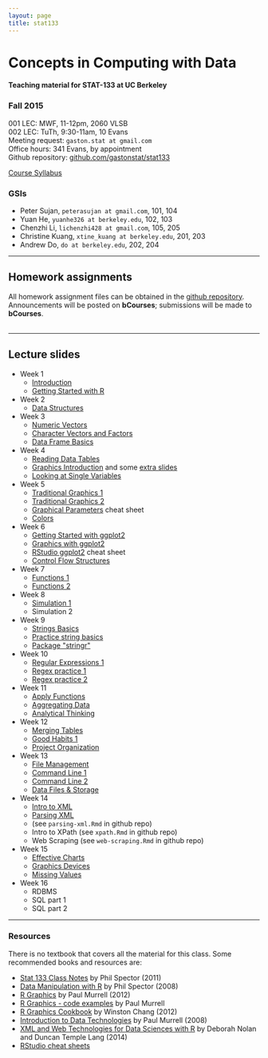 ```yaml
---
layout: page
title: stat133
---
```


# Concepts in Computing with Data

#### Teaching material for STAT-133 at UC Berkeley


### Fall 2015

001 LEC: MWF, 11-12pm, 2060 VLSB<br>
002 LEC: TuTh, 9:30-11am, 10 Evans<br>
Meeting request: ```gaston.stat at gmail.com```<br>
Office hours: 341 Evans, by appointment<br>
Github repository: [github.com/gastonstat/stat133](https://github.com/gastonstat/stat133)<br>

<a class="graybutton" href="/teaching/stat133/stat133_fall2015_syllabus.pdf" target="_blank">Course Syllabus</a>
<br>

### GSIs

- Peter Sujan, `peterasujan at gmail.com`, 101, 104
- Yuan He, `yuanhe326 at berkeley.edu`, 102, 103
- Chenzhi Li, `lichenzhi428 at gmail.com`, 105, 205
- Christine Kuang, `xtine_kuang at berkeley.edu`, 201, 203
- Andrew Do, `do at berkeley.edu`, 202, 204

<hr class="margin" />

## Homework assignments

All homework assignment files can be obtained in the [github repository](https://github.com/gastonstat/stat133). Announcements will be posted on __bCourses__; submissions will be made to __bCourses__.
<br>
<br>

<hr class="margin" />

## Lecture slides

- Week 1
	- [Introduction](/teaching/stat133/01-introduction.pdf)
	- [Getting Started with R](/teaching/stat133/02-R-basics.pdf)
- Week 2
	- [Data Structures](/teaching/stat133/03-data-structures.pdf)
- Week 3
	- [Numeric Vectors](/teaching/stat133/04-numeric-vectors.pdf)
	- [Character Vectors and Factors](/teaching/stat133/05-char-vectors-factors.pdf)
	- [Data Frame Basics](/teaching/stat133/06-dataframe-basics.pdf)
- Week 4
	- [Reading Data Tables](/teaching/stat133/07-import-data-tables.pdf)
	- [Graphics Introduction](/teaching/stat133/08-graphics-introduction.pdf) and some [extra slides](http://bit.ly/1L0UdlS)
	- [Looking at Single Variables](/teaching/stat133/09-univariate-graphics.pdf)
- Week 5
	- [Traditional Graphics 1](/teaching/stat133/10-base-graphics1.pdf)
	- [Traditional Graphics 2](/teaching/stat133/11-base-graphics2.pdf)
	- [Graphical Parameters](/teaching/stat133/r-graphical-parameters-cheatsheet.pdf) cheat sheet
	- [Colors](/teaching/stat133/12-colors.pdf)
- Week 6
	- [Getting Started with ggplot2](/teaching/stat133/13-ggplot2-part1.pdf)
	- [Graphics with ggplot2](/teaching/stat133/13-ggplot2-part2.pdf)
	- [RStudio ggplot2](https://www.rstudio.com/wp-content/uploads/2015/03/ggplot2-cheatsheet.pdf) cheat sheet
	- [Control Flow Structures](/teaching/stat133/14-control-flow.pdf)
- Week 7
	- [Functions 1](/teaching/stat133/15-functions-part1.pdf)
	- [Functions 2](/teaching/stat133/15-functions-part2.pdf)
- Week 8
	- [Simulation 1](/teaching/stat133/16-simulation-part1.pdf)
	- Simulation 2
- Week 9
	- [Strings Basics](/teaching/stat133/16-strings-basics.pdf)
	- [Practice string basics](/teaching/stat133/lecture-jul-07.Rmd)
	- [Package "stringr"](/teaching/stat133/17-stringr-basics.pdf)
- Week 10
	- [Regular Expressions 1](/teaching/stat133/18-regex1.pdf)
	- [Regex practice 1](/teaching/stat133/lecture-regex.Rmd)
	- [Regex practice 2](/teaching/stat133/more-regex.Rmd)
- Week 11
	- [Apply Functions](/teaching/stat133/19-apply-functions.pdf)
	- [Aggregating Data](/teaching/stat133/aggregate-data.Rmd)
	- [Analytical Thinking](http://bit.ly/1I1dNz0)
- Week 12
	- [Merging Tables](/teaching/stat133/20-merging-data.pdf)
	- [Good Habits 1](/teaching/stat133/21-good-habits1.pdf)
	- [Project Organization](/teaching/stat133/23-project-organization.pdf)
- Week 13
	- [File Management](/teaching/stat133/22-file-system.pdf)
	- [Command Line 1](/teaching/stat133/24-command-line1.pdf)
	- [Command Line 2](/teaching/stat133/25-command-line2.pdf)
	- [Data Files & Storage](/teaching/stat133/26-data-storage.pdf)
- Week 14
	- [Intro to XML](/teaching/stat133/27-xml.pdf)
	- [Parsing XML](/teaching/stat133/28-parsing-xml.pdf)
	- (see `parsing-xml.Rmd` in github repo)
	- Intro to XPath (see `xpath.Rmd` in github repo)
	- Web Scraping (see `web-scraping.Rmd` in github repo)
- Week 15
	- [Effective Charts](http://bit.ly/1KMPW71)
	- [Graphics Devices](/teaching/stat133/29-graphics-devices.pdf)
	- [Missing Values](/teaching/stat133/30-missing-values.pdf)
- Week 16
	- RDBMS
	- SQL part 1
	- SQL part 2

<hr class="margin" />

### Resources

There is no textbook that covers all the material for this class. Some recommended books and resources are:

- [Stat 133 Class Notes](http://www.stat.berkeley.edu/~s133/resources.html) by Phil Spector (2011)
- [Data Manipulation with R](http://www.springer.com/us/book/9780387747309) by Phil Spector (2008)
- [R Graphics](http://lux.e-reading.bz/bookreader.php/137370/C486x_C02.pdf) by Paul Murrell (2012)
- [R Graphics - code examples](https://www.stat.auckland.ac.nz/~paul/RGraphics/rgraphics.html) by Paul Murrell
- [R Graphics Cookbook](http://proquest.safaribooksonline.com/9781449363086) by Winston Chang (2012)
- [Introduction to Data Technologies](https://www.stat.auckland.ac.nz/~paul/ItDT/) by Paul Murrell (2008)
- [XML and Web Technologies for Data Sciences with R](http://link.springer.com/book/10.1007%2F978-1-4614-7900-0) by Deborah Nolan and Duncan Temple Lang (2014)
- [RStudio cheat sheets](https://www.rstudio.com/resources/cheatsheets/)
 

